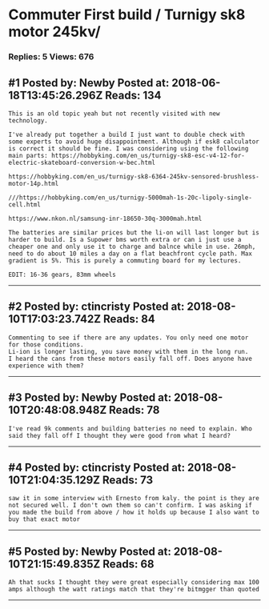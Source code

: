 # Commuter First build / Turnigy sk8 motor 245kv/

### Replies: 5 Views: 676

## \#1 Posted by: Newby Posted at: 2018-06-18T13:45:26.296Z Reads: 134

```
This is an old topic yeah but not recently visited with new technology.

I've already put together a build I just want to double check with some experts to avoid huge disappointment. Although if esk8 calculator is correct it should be fine. I was considering using the following main parts: https://hobbyking.com/en_us/turnigy-sk8-esc-v4-12-for-electric-skateboard-conversion-w-bec.html

https://hobbyking.com/en_us/turnigy-sk8-6364-245kv-sensored-brushless-motor-14p.html

///https://hobbyking.com/en_us/turnigy-5000mah-1s-20c-lipoly-single-cell.html

https://www.nkon.nl/samsung-inr-18650-30q-3000mah.html

The batteries are similar prices but the li-on will last longer but is harder to build. Is a Supower bms worth extra or can i just use a cheaper one and only use it to charge and balnce while in use. 26mph, need to do about 10 miles a day on a flat beachfront cycle path. Max gradient is 5%. This is purely a commuting board for my lectures.

EDIT: 16-36 gears, 83mm wheels
```

---
## \#2 Posted by: ctincristy Posted at: 2018-08-10T17:03:23.742Z Reads: 84

```
Commenting to see if there are any updates. You only need one motor for those conditions.
Li-ion is longer lasting, you save money with them in the long run.
I heard the cans from these motors easily fall off. Does anyone have experience with them?
```

---
## \#3 Posted by: Newby Posted at: 2018-08-10T20:48:08.948Z Reads: 78

```
I've read 9k comments and building batteries no need to explain. Who said they fall off I thought they were good from what I heard?
```

---
## \#4 Posted by: ctincristy Posted at: 2018-08-10T21:04:35.129Z Reads: 73

```
saw it in some interview with Ernesto from kaly. the point is they are not secured well. I don't own them so can't confirm. I was asking if you made the build from above / how it holds up because I also want to buy that exact motor
```

---
## \#5 Posted by: Newby Posted at: 2018-08-10T21:15:49.835Z Reads: 68

```
Ah that sucks I thought they were great especially considering max 100 amps although the watt ratings match that they're bitmgger than quoted
```

---
